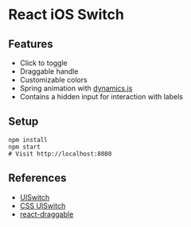React iOS Switch
===
Features
---
- Click to toggle
- Draggable handle
- Customizable colors
- Spring animation with [dynamics.js](https://github.com/michaelvillar/dynamics.js)
- Contains a hidden input for interaction with labels

Setup
---
```
npm install
npm start
# Visit http://localhost:8080
```

References
---
- [UISwitch](https://developer.apple.com/library/ios/documentation/UIKit/Reference/UISwitch_Class)
- [CSS UISwitch](https://github.com/fnky/css3-uiswitch)
- [react-draggable](https://github.com/mzabriskie/react-draggable)
